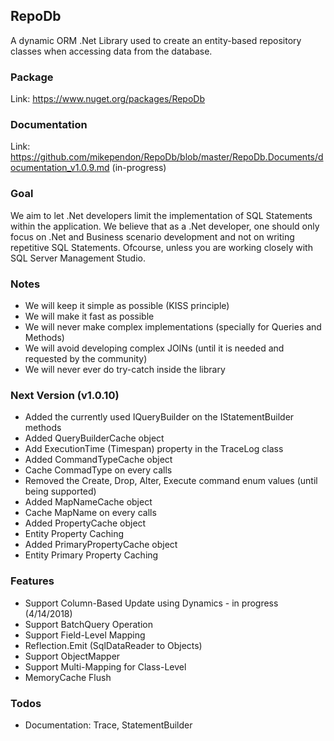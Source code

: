 ## RepoDb

A dynamic ORM .Net Library used to create an entity-based repository classes when accessing data from the database.

### Package
Link: https://www.nuget.org/packages/RepoDb

### Documentation
Link: https://github.com/mikependon/RepoDb/blob/master/RepoDb.Documents/documentation_v1.0.9.md (in-progress)

### Goal

We aim to let .Net developers limit the implementation of SQL Statements within the application. We believe that as a .Net developer, one should only focus on .Net and Business scenario development and not on writing repetitive SQL Statements. Ofcourse, unless you are working closely with SQL Server Management Studio.

### Notes

 - We will keep it simple as possible (KISS principle)
 - We will make it fast as possible
 - We will never make complex implementations (specially for Queries and Methods)
 - We will avoid developing complex JOINs (until it is needed and requested by the community)
 - We will never ever do try-catch inside the library
 
### Next Version (v1.0.10)

 - Added the currently used IQueryBuilder on the IStatementBuilder methods
 - Added QueryBuilderCache object
 - Add ExecutionTime (Timespan) property in the TraceLog class
 - Added CommandTypeCache object
 - Cache CommadType on every calls
 - Removed the Create, Drop, Alter, Execute command enum values (until being supported)
 - Added MapNameCache object
 - Cache MapName on every calls
 - Added PropertyCache object
 - Entity Property Caching
 - Added PrimaryPropertyCache object
 - Entity Primary Property Caching
 
### Features

 - Support Column-Based Update using Dynamics - in progress (4/14/2018)
 - Support BatchQuery Operation
 - Support Field-Level Mapping
 - Reflection.Emit (SqlDataReader to Objects)
 - Support ObjectMapper
 - Support Multi-Mapping for Class-Level
 - MemoryCache Flush
 
### Todos

 - Documentation: Trace, StatementBuilder
